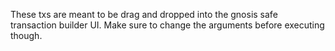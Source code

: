 These txs are meant to be drag and dropped into the gnosis safe transaction builder UI.
Make sure to change the arguments before executing though.
